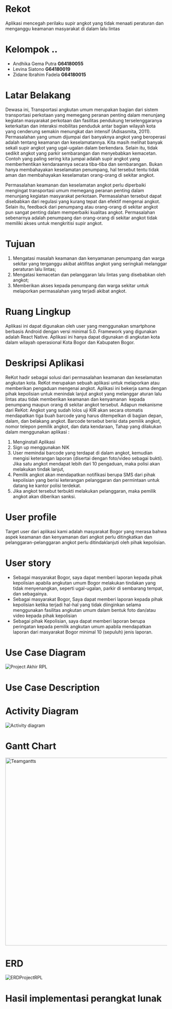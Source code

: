# Rekot
Aplikasi mencegah perilaku supir angkot yang tidak menaati peraturan dan menganggu keamanan masyarakat di dalam lalu lintas
# Kelompok ..
* Andhika Gema Putra **G64180055** 
* Levina Siatono **G64180019** 
* Zidane Ibrahim Fadela **G64180015** 
# Latar Belakang 
Dewasa ini, Transportasi angkutan umum merupakan bagian dari sistem transportasi perkotaan yang memegang peranan penting dalam menunjang kegiatan masyarakat perkotaan dan fasilitas pendukung terselenggaranya keterkaitan dan interaksi mobilitas penduduk antar bagian wilayah kota yang cenderung semakin menungkat dan intensif (Adisasmita, 2011). Permasalahan yang umum dijumpai dari banyaknya angkot yang beroperasi adalah tentang keamanan dan keselamatannya. Kita masih melihat  banyak sekali supir angkot yang ugal-ugalan dalam berkendara. Selain itu, tidak sedikit angkot yang parkir sembarangan dan menyebabkan kemacetan. Contoh yang paling sering kita jumpai adalah supir angkot yang memberhentikan kendaraannya secara tiba-tiba dan sembarangan. Bukan hanya membahayakan keselamatan penumpang, hal tersebut tentu tidak aman dan membahayakan keselamatan orang-orang di sekitar angkot.

Permasalahan keamanan dan keselamatan angkot perlu diperbaiki mengingat transportasi umum memegang peranan penting dalam menunjang kegiatan masyarakat perkotaan. Permasalahan tersebut dapat disebabkan dari regulasi yang kurang tepat dan efektif mengenai angkot. Selain itu, feedback dari penumpang atau orang-orang di sekitar angkot pun sangat penting dalam memperbaiki kualitas angkot. Permasalahan sebenarnya adalah penumpang dan orang-orang di sekitar angkot tidak memiliki akses untuk mengkritisi supir angkot.
# Tujuan
1. Mengatasi masalah keamanan dan kenyamanan penumpang dan warga sekitar yang terganggu akibat aktifitas angkot yang seringkali melanggar peraturan lalu lintas;
2. Mengatasi kemacetan dan pelanggaran lalu lintas yang disebabkan oleh angkot;
3. Memberikan akses kepada penumpang dan warga sekitar untuk melaporkan permasalahan yang terjadi akibat angkot.
# Ruang Lingkup
Aplikasi ini dapat digunakan oleh user yang menggunakan smartphone berbasis Android dengan versi minimal 5.0. Framework yang digunakan adalah React Native. Aplikasi ini hanya dapat digunakan di angkutan kota dalam wilayah operasional Kota Bogor dan Kabupaten Bogor.
# Deskripsi Aplikasi
ReKot hadir sebagai solusi dari permasalahan keamanan dan keselamatan angkutan kota. ReKot merupakan sebuah aplikasi untuk melaporkan atau memberikan pengaduan mengenai angkot. Aplikasi ini bekerja sama dengan pihak kepolisian untuk menindak lanjut angkot yang melanggar aturan lalu lintas atau tidak memberikan keamanan dan kenyamanan  kepada penumpang maupun orang di sekitar angkot tersebut. Adapun mekanisme dari ReKot:
Angkot yang sudah lolos uji KIR akan secara otomatis mendapatkan tiga buah barcode yang harus ditempelkan di bagian depan, dalam, dan belakang angkot. Barcode tersebut berisi data pemilik angkot, nomor telepon pemilik angkot, dan data kendaraan,
Tahap yang dilakukan dalam menggunakan aplikasi :
1. Menginstall Aplikasi
2. Sign up menggunakan NIK
3. User memindai barcode yang terdapat di dalam angkot, kemudian mengisi keterangan laporan (disertai dengan foto/video sebagai bukti). Jika satu angkot mendapat lebih dari 10 pengaduan, maka polisi akan melakukan tindak lanjut,
4. Pemilik angkot akan mendapatkan notifikasi berupa SMS dari pihak kepolisian yang berisi keterangan pelanggaran dan permintaan untuk datang ke kantor polisi terdekat. 
5. Jika angkot tersebut terbukti melakukan pelanggaran, maka pemilik angkot akan diberikan sanksi.
# User profile 
Target user dari aplikasi kami adalah masyarakat Bogor yang merasa bahwa aspek keamanan dan kenyamanan dari angkot perlu ditingkatkan dan pelanggaran-pelanggaran angkot perlu ditindaklanjuti oleh pihak kepolisian.
# User story
* Sebagai masyarakat Bogor, saya dapat memberi laporan kepada pihak kepolisian apabila angkutan umum Bogor melakukan tindakan yang tidak menyenangkan, seperti ugal-ugalan, parkir di sembarang tempat, dan sebagainya.
* Sebagai masyarakat Bogor, Saya dapat memberi laporan kepada pihak kepolisian ketika terjadi hal-hal yang tidak diinginkan selama menggunakan fasilitas angkutan umum dalam bentuk foto dan/atau video kepada pihak kepolisian
* Sebagai pihak Kepolisian, saya dapat memberi laporan berupa peringatan kepada pemilik angkutan umum apabila mendapatkan laporan dari masyarakat Bogor minimal 10 (sepuluh) jenis laporan.
# Use Case Diagram
![Project Akhir RPL](https://user-images.githubusercontent.com/60083612/82139271-dbc2be00-9850-11ea-9189-150054c39fe9.jpg)
# Use Case Description

# Activity Diagram
![Activity diagram](https://user-images.githubusercontent.com/60083612/82139032-4b37ae00-984f-11ea-9a7a-4e88663498d7.png)
# Gantt Chart
<img width="585" alt="Teamgantts" src="https://user-images.githubusercontent.com/60083612/82139361-71f6e400-9851-11ea-9c14-e8a2761069ea.png">

# ERD
![ERDProjectRPL](https://user-images.githubusercontent.com/60083612/82139140-082a0a80-9850-11ea-9787-1766353386d7.jpg)

# Hasil implementasi perangkat lunak
